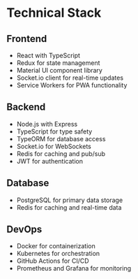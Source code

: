 # Technical Stack

## Frontend
- React with TypeScript
- Redux for state management
- Material UI component library
- Socket.io client for real-time updates
- Service Workers for PWA functionality

## Backend
- Node.js with Express
- TypeScript for type safety
- TypeORM for database access
- Socket.io for WebSockets
- Redis for caching and pub/sub
- JWT for authentication

## Database
- PostgreSQL for primary data storage
- Redis for caching and real-time data

## DevOps
- Docker for containerization
- Kubernetes for orchestration
- GitHub Actions for CI/CD
- Prometheus and Grafana for monitoring
